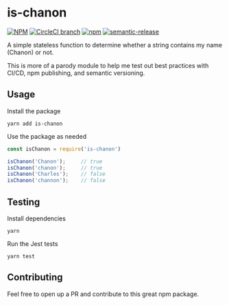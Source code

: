 # is-chanon
[![NPM](https://img.shields.io/npm/l/is-chanon.svg)](https://github.com/chanonroy/is-chanon/blob/master/LICENSE)
[![CircleCI branch](https://img.shields.io/circleci/project/github/chanonroy/is-chanon/master.svg)](https://circleci.com/gh/chanonroy/is-chanon)
[![npm](https://img.shields.io/npm/v/is-chanon.svg)](https://www.npmjs.com/package/is-chanon)
[![semantic-release](https://img.shields.io/badge/%20%20%F0%9F%93%A6%F0%9F%9A%80-semantic--release-e10079.svg)](https://github.com/semantic-release/semantic-release)

A simple stateless function to determine whether a string contains my name (Chanon) or not. 

This is more of a parody module to help me test out best practices with CI/CD, npm publishing, and semantic versioning.


## Usage

Install the package
```
yarn add is-chanon
```

Use the package as needed
```js
const isChanon = require('is-chanon')

isChanon('Chanon');     // true
isChanon('chanon');     // true
isChanon('Charles');    // false
isChanon('channon');    // false
```

## Testing

Install dependencies
```
yarn
```

Run the Jest tests
```
yarn test
```

## Contributing

Feel free to open up a PR and contribute to this great npm package.
